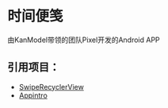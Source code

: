 # 时间便笺
由KanModel带领的团队Pixel开发的Android APP

## 引用项目：
- [SwipeRecyclerView](https://github.com/yanzhenjie/SwipeRecyclerView)
- [Appintro](https://github.com/apl-devs/AppIntro)